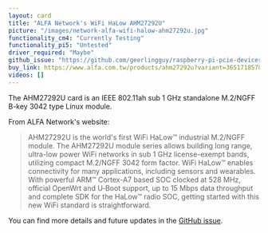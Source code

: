 ```yaml
---
layout: card
title: "ALFA Network's WiFi HaLow AHM27292U"
picture: "/images/network-alfa-wifi-halow-ahm27292u.jpg"
functionality_cm4: "Currently Testing"
functionality_pi5: "Untested"
driver_required: "Maybe"
github_issue: "https://github.com/geerlingguy/raspberry-pi-pcie-devices/issues/394"
buy_link: https://www.alfa.com.tw/products/ahm27292u?variant=36517185781832
videos: []
---
```

The AHM27292U card is an IEEE 802.11ah sub 1 GHz standalone M.2/NGFF B-key 3042 type Linux module.

From ALFA Network's website:
> AHM27292U is the world's first WiFi HaLow™ industrial M.2/NGFF module.
> The AHM27292U module series allows building long range, ultra-low power WiFi networks in sub 1 GHz license-exempt bands, utilizing compact M.2/NGFF 3042 form factor. WiFi HaLow™ enables connectivity for many applications, including sensors and wearables.
> With powerful ARM™ Cortex-A7 based SOC clocked at 528 MHz, official OpenWrt and U‑Boot support, up to 15 Mbps data throughput and complete SDK for the HaLow™ radio SOC, getting started with this new WiFi standard is straightforward.

You can find more details and future updates in the [GitHub issue](https://github.com/geerlingguy/raspberry-pi-pcie-devices/issues/394).
